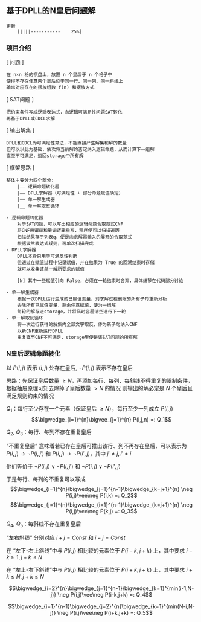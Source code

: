 ## 基于DPLL的N皇后问题解

```
更新
    [||||-----------    25%]
```

### 项目介绍

[ 问题 ]

```
在 n×n 格的棋盘上，放置 n 个皇后于 n 个格子中
使得不存在任意两个皇后位于同一行、同一列、同一斜线上
输出对应存在的摆放组数 f(n) 和摆放方式
```

[ SAT问题 ]

```
把约束条件写成逻辑表达式，向逻辑可满足性问题SAT转化
再基于DPLL或CDCL求解
```

[ 输出解集 ]

```
DPLL和CDCL为可满足性算法，不能直接产生解集和解的数量
但可以以此为基础，依次将当前解的否定纳入逻辑命题，从而计算下一组解
直至不可满足，返回storage中所有解
```

[ 框架思路 ]

```
整体主要分为四个部分:
    |—— 逻辑命题转化器
    |—— DPLL求解器（可满足性 + 部分命题赋值确定）
    |—— 单一解生成器
    |__ 单一解取反循环
```
```
- 逻辑命题转化器
    对于SAT问题，可以写出相应的逻辑命题合取范式CNF
    将CNF用谓词和量词逻辑重写，程序便可以扫描遍历
    扫描结果存于列表q，便是向求解器输入的展开的合取范式
    根据波兰表达式规则，可单次扫描完成
- DPLL求解器
    DPLL本身只用于可满足性判断
    但通过在赋值过程中记录赋值，并在结果为 True 的回溯结束时存储
    就可以收集该单一解所要求的赋值
    
    [N] 其中一些赋值引向 False，必须在一轮结束时舍弃，具体细节在代码部分讨论

- 单一解生成器
    根据一次DPLL运行生成的已赋值变量，对求解过程删除的所有子句重新分析
    去除所有已赋值变量，剩余任意赋值，便为一组解
    每轮的解存进storage，并将临时容器清空进行下一轮
- 单一解取反循环
    将一次运行获得的解集内全部文字取反，作为新子句纳入CNF
    以新CNF重新运行DPLL
    重复直至CNF不可满足，storage里便是该SAT问题的所有解
```

### N皇后逻辑命题转化

以 $P(i,j)$ 表示 $(i,j)$ 处存在皇后, $\neg P(i,j)$ 表示不存在皇后

思路：先保证皇后数量 $\geq N$，再添加每行、每列、每斜线不得重复的限制条件，根据抽屉原理可知去除掉了皇后数量 $> N$ 的情况
则输出的解必定是 $N$ 个皇后且满足规则约束的情况

$Q_1$：每行至少存在一个元素（保证皇后 $\geq N$），每行至少一列成立 $P(i,j)$
$$\bigwedge_{i=1}^{n}\bigvee_{j=1}^{n} P(i,j,n) =: Q_1$$

$Q_2$, $Q_3$：每行、每列不存在重复皇后

“不重复皇后” 意味着若已存在皇后可推出该行、列不再存在皇后，可以表示为 $P(i,j)\rightarrow\neg P(i,j')$ 和 $P(i,j)\rightarrow\neg P(i',j)$，其中 $j' \neq j, i' \neq i$

他们等价于 $\neg P(i,j)\vee\neg P(i,j')$ 和 $\neg P(i,j)\vee\neg P(i',j)$

于是每行、每列的不重复可以写成
$$\bigwedge_{i=1}^{n}\bigwedge_{j=1}^{n-1}\bigwedge_{k=j+1}^{n} \neg P(i,j)\vee\neg P(i,k) =: Q_2$$
$$\bigwedge_{j=1}^{n}\bigwedge_{i=1}^{n-1}\bigwedge_{k=j+1}^{n} \neg P(i,j)\vee\neg P(k,j) =: Q_3$$

$Q_4$, $Q_5$：每斜线不存在重复皇后

“左右斜线” 分别对应 $i+j = Const$ 和 $i-j = Const$

在 “左下-右上斜线”中与 $P(i,j)$ 相比较的元素位于 $P(i-k,j+k)$ 上，其中要求 $i-k\geq 1, j+k\leq N$

在 “左上-右下斜线”中与 $P(i,j)$ 相比较的元素位于 $P(i+k,j+k)$ 上，其中要求 $i+k\leq N, j+k\leq N$

$$\bigwedge_{i=2}^{n}\bigwedge_{j=1}^{n-1}\bigwedge_{k=1}^{min(i-1,N-j)} \neg P(i,j)\vee\neg P(i-k,j+k) =: Q_4$$

$$\bigwedge_{i=1}^{n-1}\bigwedge_{j=2}^{n}\bigwedge_{k=1}^{min(N-i,N-j)} \neg P(i,j)\vee\neg P(i+k,j+k) =: Q_5$$
